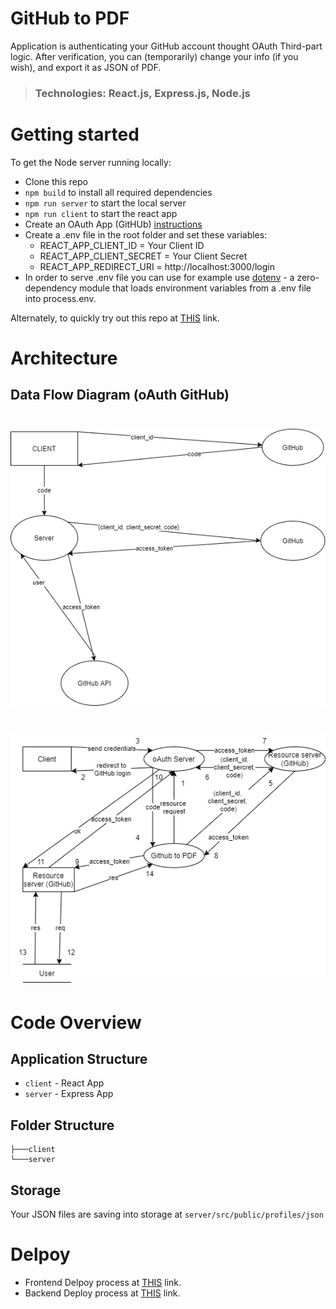 # GitHub to PDF

Application is authenticating your GitHub account thought OAuth Third-part logic. After verification, you can (temporarily) change your info (if you wish), and export it as JSON of PDF.

> ### Technologies: React.js, Express.js, Node.js

# Getting started

To get the Node server running locally:

-  Clone this repo
-  `npm build` to install all required dependencies
-  `npm run server` to start the local server
-  `npm run client` to start the react app
-  Create an OAuth App (GitHUb) [instructions](https://docs.github.com/en/developers/apps/creating-an-oauth-app)
-  Create a .env file in the root folder and set these variables:
   -  REACT_APP_CLIENT_ID = Your Client ID
   -  REACT_APP_CLIENT_SECRET = Your Client Secret
   -  REACT_APP_REDIRECT_URI = http://localhost:3000/login
-  In order to serve .env file you can use for example use [dotenv](https://www.npmjs.com/package/dotenv) - a zero-dependency module that loads environment variables from a .env file into process.env.

Alternately, to quickly try out this repo at [THIS](https://github-to-pdf.netlify.app/) link.

# Architecture

## Data Flow Diagram (oAuth GitHub)

# ![Data Flow Diagram](./docs/Data-Flow-Diagram.png)

# ![Data Flow Diagram - detailed](./docs/Data-Flow-Digram_detailed.png)

# Code Overview

## Application Structure

-  `client` - React App
-  `server` - Express App

## Folder Structure

```
├───client
└───server
```

## Storage

Your JSON files are saving into storage at `server/src/public/profiles/json`

# Delpoy

-  Frontend Delpoy process at [THIS](https://github.com/alenvlahovljak/github-to-pdf/blob/master/client/README.md#deploy) link.
-  Backend Deploy process at [THIS](https://github.com/alenvlahovljak/github-to-pdf/blob/master/server/README.md#deploy) link.
